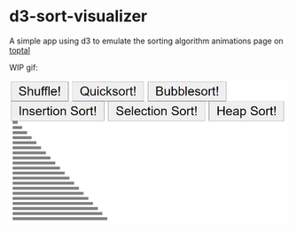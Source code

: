 # d3-sort-visualizer

A simple app using d3 to emulate the sorting algorithm animations page on [toptal](https://www.toptal.com/developers/sorting-algorithms)

WIP gif:

![example](images/example.gif)